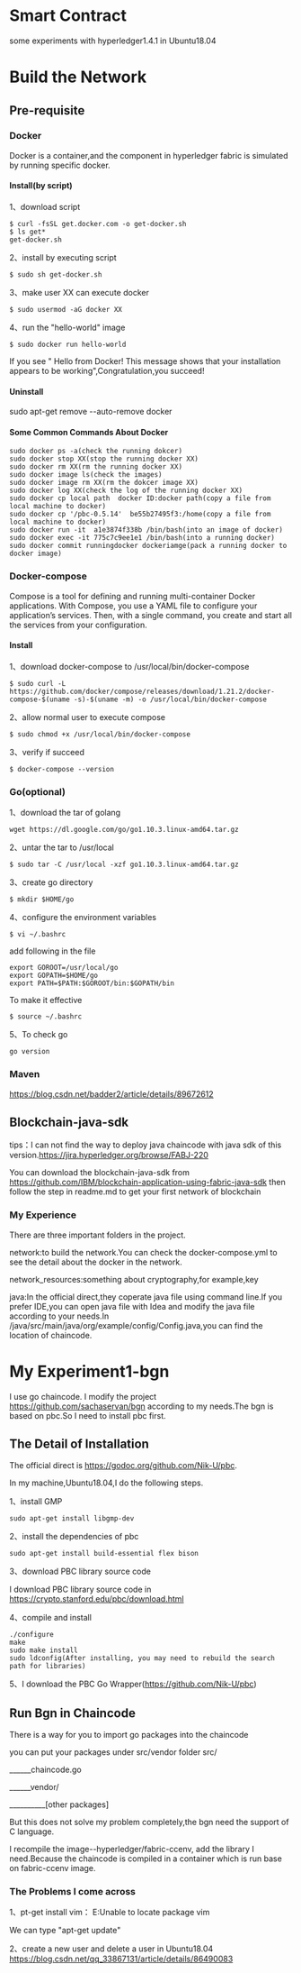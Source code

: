 # Smart Contract
some experiments with hyperledger1.4.1 in Ubuntu18.04
# Build the Network
## Pre-requisite
### Docker
Docker is a container,and the component in hyperledger fabric is simulated by running specific docker.
#### Install(by script)
1、download script 
```
$ curl -fsSL get.docker.com -o get-docker.sh
$ ls get*
get-docker.sh 
```
2、install by executing script
```
$ sudo sh get-docker.sh
```
3、make user XX can execute docker
```
$ sudo usermod -aG docker XX
```
4、run the "hello-world" image 
```
$ sudo docker run hello-world
```
If you see " Hello from Docker! This message shows that your installation appears to be working",Congratulation,you succeed!
#### Uninstall
sudo apt-get remove --auto-remove docker
#### Some Common Commands About Docker
```
sudo docker ps -a(check the running dokcer)
sudo docker stop XX(stop the running docker XX)
sudo docker rm XX(rm the running docker XX)
sudo docker image ls(check the images)
sudo docker image rm XX(rm the dokcer image XX)
sudo docker log XX(check the log of the running docker XX)
sudo docker cp local path  docker ID:docker path(copy a file from local machine to docker)
sudo docker cp '/pbc-0.5.14'  be55b27495f3:/home(copy a file from local machine to docker)
sudo docker run -it  a1e3874f338b /bin/bash(into an image of docker)
sudo docker exec -it 775c7c9ee1e1 /bin/bash(into a running docker)
sudo docker commit runningdocker dockeriamge(pack a running docker to docker image)
```
### Docker-compose
Compose is a tool for defining and running multi-container Docker applications. With Compose, you use a YAML file to configure your application’s services. Then, with a single command, you create and start all the services from your configuration. 
#### Install
1、download docker-compose to /usr/local/bin/docker-compose
```
$ sudo curl -L https://github.com/docker/compose/releases/download/1.21.2/docker-compose-$(uname -s)-$(uname -m) -o /usr/local/bin/docker-compose
```
2、allow normal user to execute compose
```
$ sudo chmod +x /usr/local/bin/docker-compose
```
3、verify if succeed
```
$ docker-compose --version
```
### Go(optional)
1、download the tar of golang
```
wget https://dl.google.com/go/go1.10.3.linux-amd64.tar.gz
```

2、untar the tar to /usr/local
```
$ sudo tar -C /usr/local -xzf go1.10.3.linux-amd64.tar.gz
```
3、create go directory
```
$ mkdir $HOME/go
```
4、configure the environment variables
```
$ vi ~/.bashrc
```
add following in the file
```
export GOROOT=/usr/local/go
export GOPATH=$HOME/go
export PATH=$PATH:$GOROOT/bin:$GOPATH/bin
```
To make it effective
```
$ source ~/.bashrc
```
5、To check go
```
go version
```
### Maven
<https://blog.csdn.net/badder2/article/details/89672612> 
## Blockchain-java-sdk
tips：I can not find the way to deploy java chaincode with java sdk of this version.<https://jira.hyperledger.org/browse/FABJ-220>

You can download the blockchain-java-sdk from
https://github.com/IBM/blockchain-application-using-fabric-java-sdk
then follow the step in readme.md to get your first network of blockchain
### My Experience
There are three important folders in the project.

network:to build the network.You can check the docker-compose.yml to see the detail about the docker in the network.

network_resources:something about cryptography,for example,key

java:In the official direct,they coperate java file using command line.If you prefer IDE,you can open java file with Idea and modify the java file according to your needs.In /java/src/main/java/org/example/config/Config.java,you can find the location of chaincode.
# My Experiment1-bgn
I use go chaincode.
I modify the project https://github.com/sachaservan/bgn according to my needs.The bgn is based on pbc.So I need to install pbc first.
## The Detail of Installation
The official direct is  https://godoc.org/github.com/Nik-U/pbc.

In my machine,Ubuntu18.04,I do the following steps.

1、install GMP
```
sudo apt-get install libgmp-dev
```
2、install the dependencies of pbc
```
sudo apt-get install build-essential flex bison
```
3、download PBC library source code

I download PBC library source code in https://crypto.stanford.edu/pbc/download.html

4、compile and install
```
./configure
make
sudo make install
sudo ldconfig(After installing, you may need to rebuild the search path for libraries)
```
5、I download the PBC Go Wrapper(https://github.com/Nik-U/pbc)
## Run Bgn in Chaincode
There is a way for you to import go packages into the chaincode

you can put your packages under src/vendor folder
src/

______chaincode.go

______vendor/

__________[other packages]

But this does not solve my problem completely,the bgn need the support of C language.

I recompile the image--hyperledger/fabric-ccenv, add the library I need.Because the chaincode is compiled in a container which is run base on fabric-ccenv image.
### The Problems I come across
1、pt-get install vim：
E:Unable to locate package vim

We can type "apt-get update"

2、create a new user and delete a user in Ubuntu18.04
https://blog.csdn.net/qq_33867131/article/details/86490083
